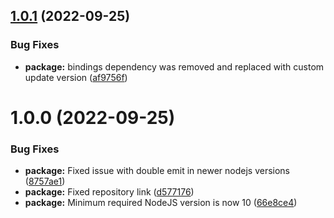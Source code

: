 ## [1.0.1](https://github.com/Luis-Domenech/lfd-speaker/compare/v1.0.0...v1.0.1) (2022-09-25)


### Bug Fixes

* **package:** bindings dependency was removed and replaced with custom update version ([af9756f](https://github.com/Luis-Domenech/lfd-speaker/commit/af9756fd3d20ad929901473608f0d90dbe6958e2))

# 1.0.0 (2022-09-25)


### Bug Fixes

* **package:** Fixed issue with double emit in newer nodejs versions ([8757ae1](https://github.com/Luis-Domenech/lfd-speaker/commit/8757ae1d67036f3f61164e384357e326ebbab174))
* **package:** Fixed repository link ([d577176](https://github.com/Luis-Domenech/lfd-speaker/commit/d5771763dd25f916a0a455b102defc7fb07b01ab))
* **package:** Minimum required NodeJS version is now 10 ([66e8ce4](https://github.com/Luis-Domenech/lfd-speaker/commit/66e8ce490d028005ea0d096802f6eb4d6b0d94d0))
